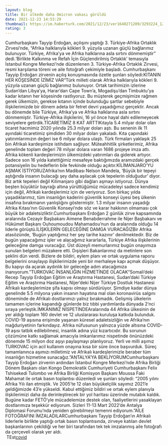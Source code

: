 ```yaml
--- 
layout: blog
title: Bir ülkede daha Omicron vakası görüldü
date: 2021-12-23 14:53:29
thumbnail: https://im.haberturk.com/2021/12/23/ver1640271209/3293224_1200x627.jpg
rating: 3
---
```

Cumhurbaşkanı Tayyip Erdoğan, açılışını yaptığı 3. Türkiye-Afrika Ortaklık Zirvesi’nde, “Afrika halklarıyla kökleri 9. yüzyıla uzanan güçlü bağlarımız bulunuyor. Türkiye, Afrika’ya ve Afrika halklarına asla sırtını dönmemiştir” dedi.‘Birlikte Kalkınma ve Refah İçin Güçlendirilmiş Ortaklık’ temasıyla İstanbul Kongre Merkezi’nde düzenlenen 3. Türkiye-Afrika Ortaklık Zirvesi, resmi karşılama töreni ve aile fotoğrafı çekimiyle başladı. Cumhurbaşkanı Tayyip Erdoğan zirvenin açılış konuşmasında özetle şunları söyledi:KITANIN HER KÖŞESİNDE İZİMİZ VAR“Türk milleti olarak Afrika halklarıyla kökleri 9. yüzyıla uzanan güçlü bağlarımız bulunuyor. Ortak tarihimizin izlerine Sudan’dan Libya’ya, Harar’dan Cape Town’a, Mogadişu’dan Timbuktu’ya kadar kıtanın her köşesinde rastlıyoruz. Bu müşterek geçmişimize rağmen gerek ülkemizin, gerekse kıtanın içinde bulunduğu şartlar sebebiyle ilişkilerimizde bir dönem adeta bir fetret devri yaşadığımız gerçektir. Ancak bu dönemde bile Türkiye, Afrika’ya ve Afrika halklarına asla sırtını dönmemiştir. Türkiye-Afrika ilişkilerini, 16 yıl önce hayal dahi edilemeyecek seviyelere getirdik.TİCARETİMİZ 8 KAT ARTTIKıtayla 5.4 milyar dolar olan ticaret hacmimiz 2020 yılında 25.3 milyar doları aştı. Bu senenin ilk 11 ayındaki ticaretimiz şimdiden 30 milyar doları yakaladı. Kıta çapındaki yatırımlarımızın değeri ise 6 milyar dolara ulaştı. Türk firmaları yaklaşık 25 bin Afrikalı kardeşimize istihdam sağlıyor. Müteahhitlik şirketlerimiz, Afrika genelinde toplam değeri 78 milyar dolara varan 1686 projeye imza attı. Afrika kökenli kardeşlerimizin ülkemizdeki yatırımları da giderek artıyor. Sadece son 16 yılda katettiğimiz mesafeye baktığımızda aramızdaki gerçek potansiyelin bu hedeflerin bile fevkinde olduğu açıktır.KİLİMANJARO’YU AŞMAK İSTİYORUZAfrika’nın Madibası Nelson Mandela, ‘Büyük bir tepeyi aştığında insanın bulacağı şey daha aşılacak çok tepelerin olduğudur’ diyor. Biz artık tepeleri değil Kilimanjaro gibi dağları aşmayı istiyoruz. Dünya beşten büyüktür bayrağı altına yürüttüğümüz mücadeleyi sadece kendimiz için değil, Afrikalı kardeşlerimiz için de veriyoruz. Son birkaç yılda yaşadıklarımız, tüm insanlığın kaderini güvenlik konseyi üyesi beş ülkenin insafına bırakmanın yanlışlığını göstermiştir. 1.3 milyar insanın yaşadığı Afrika Kıtası’nın Güvenlik Konseyi’nde söz ve karar hakkının olmaması çok büyük bir adaletsizliktir.Cumhurbaşkanı Erdoğan 2 günlük zirve kapsamında aralarında Cezayir Başbakanı Aimene Benabderrahme ile Nijer Başbakanı ve Hükümet Başkanı Ouhoumoudou Mahamadou’nun da aralarında olduğu 14 liderle görüştü.İLİŞKİLERİN GELECEĞİNE DAMGA VURACAĞIZBir Afrika atasözünde, ‘Bugün yaptığımız her şey tarihe kazınır’ denilmektedir. Biz de bugün yapacağımız işler ve alacağımız kararlarla, Türkiye Afrika ilişkilerinin geleceğine damga vuracağız. Üst düzeyli memurlarımız bugün onayımıza sunulan belgeleri müzakere etti. Dışişleri Bakanlarımız da metinlere son şeklini dün verdi. Bizlere de bildiri, eylem planı ve ortak uygulama raporu belgelerini onaylayıp ilişkilerimizde yeni bir merhaleye kapı açmak düşüyor. Bu kapıyı da açarak aydınlık bir geleceğe adım atacağımıza inanıyorum.”TURKOVAC İNSANLIĞIN HİZMETİNDE OLACAK“Somali’deki Recep Tayyip Erdoğan Eğitim ve Araştırma Hastanesi, Sudan’daki Türkiye Eğitim ve Araştırma Hastanesi, Nijer’deki Nijer Türkiye Dostluk Hastanesi Afrikalı kardeşlerimize şifa kapısı olmayı sürdürüyor. Şimdiye kadar dünya genelinde 5.5 milyona yakın insanın hayatına mal olan koronavirüs salgını döneminde de Afrikalı dostlarımızı yalnız bırakmadık. Gelişmiş ülkelerin tamamen içlerine kapandığı günlerde biz tıbbi yardımlarda dünyada 2‘nci sıraya yerleştik.İMKÂNIMIZ NİSPETİNDEAralarında 44 Afrika ülkesinin de yer aldığı toplam 160 devlet ve 12 uluslararası kuruluşa katkıda bulunduk. COVID-19 aşısına erişimde yaşanan küresel adaletsizliğin ve Afrika’nın mağduriyetinin farkındayız. Afrika nüfusunun yalnızca yüzde altısına COVID-19 aşısı tatbik edilebilmesi, insanlık adına yüz kızartıcıdır. Bu sorunun çözümüne katkı sağlamak amacıyla imkanlarımız nispetinde önünüzdeki dönemde 15 milyon doz aşıyı paylaşmayı planlıyoruz. Yerli ve milli aşımız TURKOVAC için acil kullanım onayına kısa bir süre önce başvurduk. Süreç tamamlanınca aşımızı milletimiz ve Afrikalı kardeşlerimizle beraber tüm insanlığın hizmetine sunacağız.”ANTALYA’YA BEKLİYORUMCumhurbaşkanı Tayyip Erdoğan zirvenin ardından İstanbul Kongre Merkezi’nde Afrika Birliği Dönem Başkanı olan Kongo Demokratik Cumhuriyeti Cumhurbaşkanı Felix Tshisekedi Tulombo ve Afrika Birliği Komisyon Başkanı Moussa Faki Mahamat ile ortak basın toplantısı düzenledi ve şunları söyledi: “2005 yılını Afrika Yılı ilan etmiştik. Ve 2005’te 12 olan büyükelçilik sayımız 2021’e geldiğimizde 43’e yükseldi. Kabul ettiğimiz bildiri ve ortak eylem planıyla ilişkilerimizi daha da derinleştirecek bir yol haritası üzerinde mutabık kaldık. Bugüne kadar FETÖ’yle mücadelemize destek olan, faaliyetlerini yasaklayan dostlarımıza teşekkür ediyorum. Sizleri 11-13 Mart 2022’de Antalya Diplomasi Forumu’nda yeniden görebilmeyi temenni ediyorum.”AİLE FOTOĞRAFINI İMZALADILARCumhurbaşkanı Tayyip Erdoğan’ın Afrikalı liderlerle birlikte yaptığı ortak basın toplantısında, zirveye katılan devlet başkanlarının çekildiği ve her biri tarafından tek tek imzalanmış aile fotoğrafı da çerçeveli olarak yer aldı.</br>&nbsp;TEst<a href="https://www.tuccar.de/category/schnelltest">covid</a>